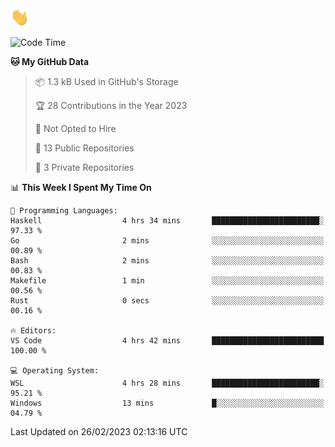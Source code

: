 <img src="https://raw.githubusercontent.com/guuzaa/guuzaa/master/assets/wave.gif" width="30px" />
 
<!--START_SECTION:waka-->
![Code Time](http://img.shields.io/badge/Code%20Time-38%20hrs%2023%20mins-blue)

**🐱 My GitHub Data** 

> 📦 1.3 kB Used in GitHub's Storage 
 > 
> 🏆 28 Contributions in the Year 2023
 > 
> 🚫 Not Opted to Hire
 > 
> 📜 13 Public Repositories 
 > 
> 🔑 3 Private Repositories 
 > 
📊 **This Week I Spent My Time On** 

```text
💬 Programming Languages: 
Haskell                  4 hrs 34 mins       ████████████████████████░   97.33 % 
Go                       2 mins              ░░░░░░░░░░░░░░░░░░░░░░░░░   00.89 % 
Bash                     2 mins              ░░░░░░░░░░░░░░░░░░░░░░░░░   00.83 % 
Makefile                 1 min               ░░░░░░░░░░░░░░░░░░░░░░░░░   00.56 % 
Rust                     0 secs              ░░░░░░░░░░░░░░░░░░░░░░░░░   00.16 % 

🔥 Editors: 
VS Code                  4 hrs 42 mins       █████████████████████████   100.00 % 

💻 Operating System: 
WSL                      4 hrs 28 mins       ████████████████████████░   95.21 % 
Windows                  13 mins             █░░░░░░░░░░░░░░░░░░░░░░░░   04.79 % 
```


 Last Updated on 26/02/2023 02:13:16 UTC
<!--END_SECTION:waka-->
